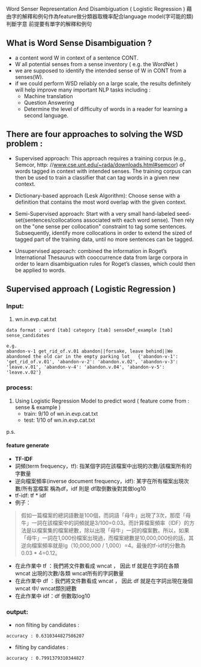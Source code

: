 Word Senser Representation And Disambiguation ( Logistic Regression )
藉由字的解釋和例句作為feature做分類器取機率配合language model(字可能的類)判斷字意
前提要有單字的解釋和例句

## What is Word Sense Disambiguation ?

- a content word W in context of a sentence CONT.
- W all potential senses from a sense inventory ( e.g. the WordNet )
- we are supposed to identify the intended sense of W in CONT from a senses(W).
- if we could perform WSD reliably on a large scale, the results definitely will help improve many important NLP tasks including : 
    - Machine translation
    - Question Answering
    - Determine the level of difficulty of words in a reader for learning a second language.

## There are four approaches to solving the WSD problem : 

- Supervised approach: 
This approach requires a training corpus (e.g., Semcor, http: //www.cse.unt.edu/~rada/downloads.html#semcor) of words tagged in context with intended senses. The training corpus can then be used to train a classifier that can tag words in a given new context.

- Dictionary-based approach (Lesk Algorithm): 
Choose sense with a definition that contains the most word overlap with the given context.

- Semi-Supervised approach:
Start with a very small hand-labeled seed-set(sentences/collocations associated with each word sense). Then rely on the "one sense per collocation" constraint to tag some sentences. Subsequently, identify more collocations in order to extend the sized of tagged part of the training data, until no more sentences can be tagged.

- Unsupervised approach: 
combined the information in Roget’s International Thesaurus with cooccurrence data from large corpora in order to learn disambiguation rules for Roget’s classes, which could then be applied to words.

## Supervised approach ( Logistic Regression )

### Input:

1. wn.in.evp.cat.txt
```
data format : word [tab] category [tab] senseDef_example [tab] sense_candidates

e.g.
abandon-v-1	get_rid_of.v.01	abandon||forsake, leave behind||We abandoned the old car in the empty parking lot	{'abandon-v-1': 'get_rid_of.v.01', 'abandon-v-2': 'abandon.v.02', 'abandon-v-3': 'leave.v.01', 'abandon-v-4': 'abandon.v.04', 'abandon-v-5': 'leave.v.02'}

```

### process:

1. Using Logistic Regression Model to predict word ( feature come from : sense & example )
    - train: 9/10 of wn.in.evp.cat.txt 
    - test: 1/10 of wn.in.evp.cat.txt 

p.s.
#### feature generate
- **TF-IDF** 
- 詞頻(term frequency，tf): 指某個字詞在該檔案中出現的次數/該檔案所有的字數量
- 逆向檔案頻率(inverse document frequency，idf): 某字在所有檔案出現次數/所有當檔案 稱為df，idf 則是 df取倒數後對其做log10
- tf-idf: tf * idf
- 例子：
>假如一篇檔案的總詞語數是100個，而詞語「母牛」出現了3次，那麼「母牛」一詞在該檔案中的詞頻就是3/100=0.03。而計算檔案頻率（IDF）的方法是以檔案集的檔案總數，除以出現「母牛」一詞的檔案數。所以，如果「母牛」一詞在1,000份檔案出現過，而檔案總數是10,000,000份的話，其逆向檔案頻率就是lg（10,000,000 / 1,000）=4。最後的tf-idf的分數為0.03 * 4=0.12。
- 在此作業中 tf ：我們將文件數看成 wncat ， 因此 tf 就是在字詞在各類 wncat 出現的次數/各類 wncat所有的字詞數量
- 在此作業中 df ：我們將文件數看成 wncat ， 因此 df 就是在字詞出現在幾個 wncat 中/ wncat類別總數
- 在此作業中 idf：df 倒數取log10

### output:

- non filting by candidates : 
```
accuracy : 0.6310344827586207
```
- filting by candidates :
```
accuracy : 0.7991379310344827
```




